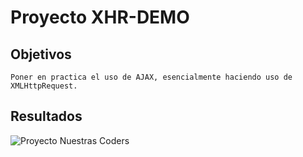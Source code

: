 # Proyecto XHR-DEMO

## Objetivos

    Poner en practica el uso de AJAX, esencialmente haciendo uso de XMLHttpRequest.
    
## Resultados

 ![Proyecto Nuestras Coders](assets/imgs/results/result.png "Nuestras Coders")
